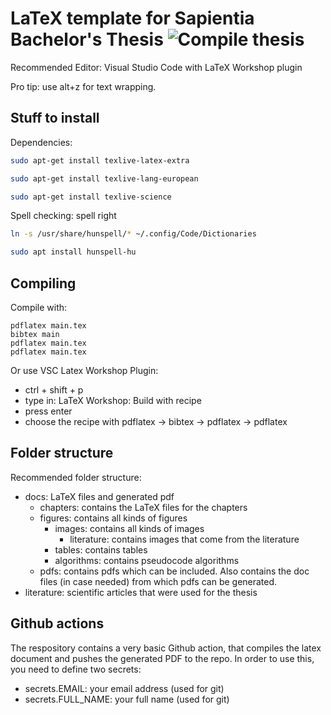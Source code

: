 # LaTeX template for Sapientia Bachelor's Thesis ![Compile thesis](https://github.com/andraspatka/sapi-thesis-template/workflows/Compile%20thesis/badge.svg?branch=master)

Recommended Editor: Visual Studio Code with LaTeX Workshop plugin

Pro tip: use alt+z for text wrapping.

## Stuff to install

Dependencies:

```sh
sudo apt-get install texlive-latex-extra

sudo apt-get install texlive-lang-european

sudo apt-get install texlive-science
```

Spell checking: spell right

```sh
ln -s /usr/share/hunspell/* ~/.config/Code/Dictionaries

sudo apt install hunspell-hu
```

## Compiling

Compile with:

```
pdflatex main.tex
bibtex main
pdflatex main.tex
pdflatex main.tex
```

Or use VSC Latex Workshop Plugin:
- ctrl + shift + p
- type in: LaTeX Workshop: Build with recipe
- press enter
- choose the recipe with pdflatex -> bibtex -> pdflatex -> pdflatex

## Folder structure

Recommended folder structure:
- docs: LaTeX files and generated pdf
  - chapters: contains the LaTeX files for the chapters
  - figures: contains all kinds of figures
    - images: contains all kinds of images
      - literature: contains images that come from the literature
    - tables: contains tables
    - algorithms: contains pseudocode algorithms
  - pdfs: contains pdfs which can be included. Also contains the doc files (in case needed) from which pdfs can be generated.
- literature: scientific articles that were used for the thesis


## Github actions

The respository contains a very basic Github action, that compiles the latex document and pushes the generated PDF to the repo. In order to use this, you need to define two secrets:
- secrets.EMAIL: your email address (used for git)
- secrets.FULL_NAME: your full name (used for git)